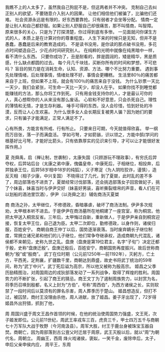 我瞧不上的人太多了，虽然我自己狗屁不是，但这两者并不冲突。
克制自己去纠正别人的欲望，不要随意介入别人的因果。
让他们相信他们被骗了，比骗他们还难。
社会资源永远是有限的，好东西要靠抢。只有弱者才会坐等分配。
情商一定是让别人和自己都舒服。如果让别人舒服自己却很痛苦，那不叫情商，叫智障。
原来很多的关心，只是为了打探清楚，你过得到底有多惨。
一见面就问你谋生方式的人，本质上是在计算对你的尊重程度。
人生下来的时候只是无知，但并不是愚蠢，愚蠢是后来的教育造成的。
不是读书没用，是你读的那点破书没用，多花点时间塑造自己，少花点时间研究别人。
在纯粹的光明中就像在纯黑暗中一样，看不清什么东西。
只要你成功了，丑是耐看的，胖是圆润的，矮是精华，黑是质感，什么缺点都圆的过去。
每个月几千块钱，买断你所有的时间和梦想，不可悲吗？
盲目的努力是在消耗生命，认知、资源、方法、哪个不比努力重要。
遇到事先处理情绪，后处理事情，情绪处理不好，事情会更糟糕。
生活里80％的痛苦都来自于上班，但如果不上班，就会有100％的痛苦来自于没钱。
为什么钞票一天比一天少，我们会紧张，可生命一天比一天少，却没人在乎。
如果你找不到睡觉都能赚钱的方法，那么你将工作到死。
只有用金钱支持你的人，才是最认可你的人，真心想帮你的人从来没有那么废话。
心软和不好意思，只会杀死自己。理性的薄情和无情，才是生存利器。
唾手可得的东西，没人会珍惜，恰到好处的冷漠，反而让人心生欢喜。
为什么很多女人会长期反复被男人骗？因为她们的要求，只有骗子才能满足，正常人满足不了。

心有所畏，方能言有所戒、行有所止。
只要来日可期，今天就值得欣喜。
举一纲而万目张，落一子而满盘活。
学如弓弩，才如箭镞，识以领之，方能中鹄(学问的根基好比弓弩，才能好比箭头，只有依靠厚实的见识来引导，才可以让才能很好发挥作用。)



夏
尧舜禹，启（禅让制，世袭制），太康失国（只顾游玩不理政事），有穷氏后羿夺权，后羿站后台（太康之弟中康，傀儡皇帝，中康死后，子相继位，相投奔，后羿独承王位，后羿58岁相中18岁的纯狐），义子寒浞（为人阴险狡诈，谨慎），造反灭相（相子少康，中兴复国）
不晓得过了几代，到了夏桀，此时乱的差不多了，周边部落也不进贡了，夏桀经常讨伐部落，还会挑选部落女子回宫做妃子，挑了个妹喜，妹喜当时与伊尹交好（妹喜好男装，喜听撕裂缯帛的声音，看人们在可以划船的酒池里饮酒），伊尹（以尧舜之法）辅佐商汤灭夏桀


商 
商汤之孙，太甲继位，不修德政，昏暗暴虐，破坏了商汤法制。伊尹多次规劝，太甲根本听不进去。于是伊尹在商汤墓所在地桐建了一座宫室，称为桐宫。他把太甲送入桐宫反省。三年后，太甲悔过自新，重新做人，于是伊尹亲自到桐宫迎接，恢复太甲王位，自己退为臣。太甲二次即位，勤修德政，以身作则，诸侯归服，百姓安宁。
商朝自商王仲丁以后，国势逐渐衰落。当时废弃嫡长子继位制度，常拥立诸兄弟和他们的儿子继位，他们常争夺继承权，造成商朝九代混乱，诸侯都不来朝见，史称九世之乱。盘庚（盘庚是第19位君主，名字“子旬”）决定迁都于殷，史称“盘庚迁殷”。盘庚迁殷后，百姓安宁，商朝国势再度振兴。故后世称商朝为“殷”或“殷商”。
武丁在位时期（公元前1250年—前1192年），灭躬方，亡土方，平西羌，定荆襄，扩疆数千里，商朝达到鼎盛，故史书将武丁统治的59年间，称为“武丁中兴”。武丁死后谥为高宗，所以他又被称为殷高宗。
姬昌之父季历励精图治，对周国周边的戎狄部落发动了一系列战争，取得了辉煌的胜利。周国势力的不断扩张，引起了商王的猜忌。商王文丁为了遏制周族势力，以封赏为名，将季历召唤到殷都，名义上封为“方伯”，号称“周西伯”，为西方诸侯之长，实则软禁了一段时间后以莫须有的罪名杀害，周人葬季历于楚山。
姬昌想造反，但打不过，被囚禁，商纣王没理由杀他，周人进献，放了姬昌。姜子牙出现了，72岁得姬昌外出狩猎，抓到了他，



周
周国兴盛于周文王昌作首领的时候，在他的统治使周国势力强盛，文王死，次子姬发即位。公元前11世纪，周武王率戎车三百，虎贲三千，甲士四万五千与商朝七十万军队大战于牧野（今河南汲县）。周军大胜，纣王于鹿台身被珠宝玉器自焚。商朝亡，因为周部落到古公亶父时迁居于周原，武王灭殷以后，就以“周”为朝代名，周朝立。
周幽王，西周 烽火戏诸侯，褒姒，一笑千金，废除申后，太子，申后父亲申侯内应，
周平王，东周



